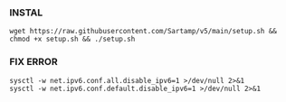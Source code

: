 ### INSTAL
<pre><code>wget https://raw.githubusercontent.com/Sartamp/v5/main/setup.sh && chmod +x setup.sh && ./setup.sh</code></pre>

### FIX ERROR
<pre><code>sysctl -w net.ipv6.conf.all.disable_ipv6=1 >/dev/null 2>&1
sysctl -w net.ipv6.conf.default.disable_ipv6=1 >/dev/null 2>&1</code></pre>
